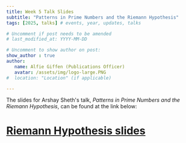 ```yaml
---
title: Week 5 Talk Slides
subtitle: "Patterns in Prime Numbers and the Riemann Hypothesis"
tags: [2025, talks] # events, year, updates, talks

# Uncomment if post needs to be amended
# last_modified_at: YYYY-MM-DD

# Uncomment to show author on post:
show_author : true
author:
   name: Alfie Giffen (Publications Officer)
   avatar: /assets/img/logo-large.PNG
#  location: "Location" (if applicable)

---
```


The slides for Arshay Sheth's talk, *Patterns in Prime Numbers and the Riemann Hypothesis*, can be found at the link below:

# [Riemann Hypothesis slides](<../assets/talks/2024-2025/Term 2 Week 5 - Patterns in Prime Numbers and the Riemann Hypothesis.pdf>)